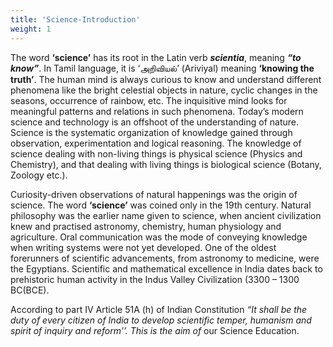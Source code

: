 ```yaml
---
title: 'Science-Introduction'
weight: 1
---
```



The word **‘science’** has its root in the Latin verb **_scientia_**, meaning **_“to know”_**. In Tamil language, it is ‘அறிவியல்’ (Ariviyal) meaning **‘knowing the truth’**. The human mind is always curious to know and understand different phenomena like the bright celestial objects in nature, cyclic changes in the seasons, occurrence of rainbow, etc. The inquisitive mind looks for meaningful patterns and relations in such phenomena. Today’s modern science and technology is an offshoot of the understanding of nature. Science is the systematic organization of knowledge gained through observation, experimentation and logical reasoning. The knowledge of science dealing with non-living things is physical science (Physics and Chemistry), and that dealing with living things is biological science (Botany, Zoology etc.).

Curiosity-driven observations of natural happenings was the origin of science. The word **‘science’** was coined only in the 19th century. Natural philosophy was the earlier name given to science, when ancient civilization knew and practised astronomy, chemistry, human physiology and agriculture. Oral communication was the mode of conveying knowledge when writing systems were not yet developed. One of the oldest forerunners of scientific advancements, from astronomy to medicine, were the Egyptians. Scientific and mathematical excellence in India dates back to prehistoric human activity in the Indus Valley Civilization (3300 – 1300 BC(BCE).

According to part IV Article 51A (h) of Indian Constitution _“It shall be the duty of every citizen of India to develop scientific temper, humanism and spirit of inquiry and reform’’. This is the aim of_ our Science Education.
